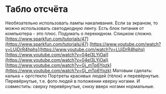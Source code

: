 # Табло отсчёта
Необязательно использовать лампы накаливания. Если за экраном, то можно использовать светодиодную ленту. Есть блок питания от компьютера - это плюс.
Подумать о перекидном. Слишком сложно.
[https://www.sparkfun.com/tutorials/47](https://www.sparkfun.com/tutorials/47)
[https://www.youtube.com/watch?v=LUjDrR4hphs](https://www.youtube.com/watch?v=LUjDrR4hphs)
[https://www.youtube.com/watch?v=04el3LYiOaI](https://www.youtube.com/watch?v=04el3LYiOaI)
[https://www.youtube.com/watch?v=Gj_mTp6Ypzk](https://www.youtube.com/watch?v=Gj_mTp6Ypzk)
Матовым сделать: калька + оргстекло
Портреты красивых людей (тёлок) и перевёрнутые. Перевёрнутые, т.е. фото людей в положении кверху ногами.
И совместить: сверху перевёрнутые, снизу вверх ногами нормальные.